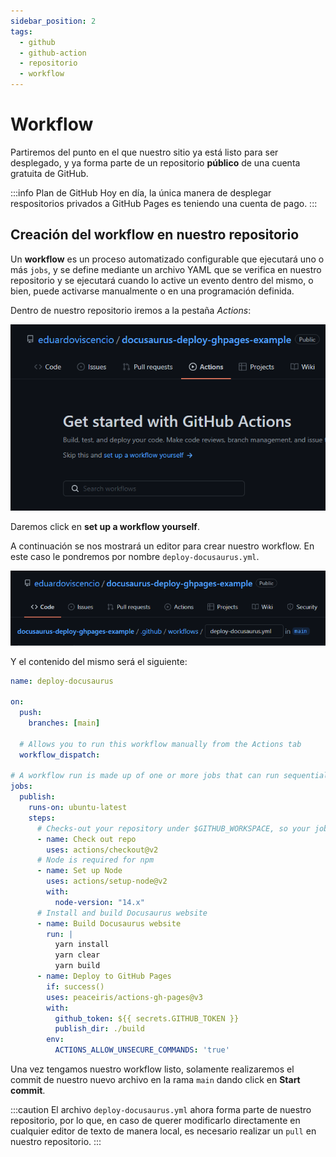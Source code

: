 ```yaml
---
sidebar_position: 2
tags:
  - github
  - github-action
  - repositorio
  - workflow
---
```


# Workflow

Partiremos del punto en el que nuestro sitio ya está listo para ser desplegado, y ya forma parte de un repositorio **público** de una cuenta gratuita de GitHub.

:::info Plan de GitHub
Hoy en día, la única manera de desplegar respositorios privados a GitHub Pages es teniendo una cuenta de pago.
:::

## Creación del workflow en nuestro repositorio

Un **workflow** es un proceso automatizado configurable que ejecutará uno o más `jobs`, y se define mediante un archivo YAML que se verifica en nuestro repositorio y se ejecutará cuando lo active un evento dentro del mismo, o bien, puede activarse manualmente o en una programación definida.

Dentro de nuestro repositorio iremos a la pestaña *Actions*:

![Actions](./../static/img/actions.png)

Daremos click en **set up a workflow yourself**.

A continuación se nos mostrará un editor para crear nuestro workflow. En este caso le pondremos por nombre `deploy-docusaurus.yml`.

![Create workflow](./../static/img/create-workflow.png)

Y el contenido del mismo será el siguiente:

```yaml
name: deploy-docusaurus

on:
  push:
    branches: [main]

  # Allows you to run this workflow manually from the Actions tab
  workflow_dispatch:

# A workflow run is made up of one or more jobs that can run sequentially or in parallel
jobs:
  publish:
    runs-on: ubuntu-latest
    steps:
      # Checks-out your repository under $GITHUB_WORKSPACE, so your job can access it
      - name: Check out repo
        uses: actions/checkout@v2
      # Node is required for npm
      - name: Set up Node
        uses: actions/setup-node@v2
        with:
          node-version: "14.x"
      # Install and build Docusaurus website
      - name: Build Docusaurus website
        run: |
          yarn install 
          yarn clear
          yarn build
      - name: Deploy to GitHub Pages
        if: success()
        uses: peaceiris/actions-gh-pages@v3
        with:
          github_token: ${{ secrets.GITHUB_TOKEN }}
          publish_dir: ./build
        env:
          ACTIONS_ALLOW_UNSECURE_COMMANDS: 'true'
```

Una vez tengamos nuestro workflow listo, solamente realizaremos el commit de nuestro nuevo archivo en la rama `main` dando click en **Start commit**.

:::caution
El archivo `deploy-docusaurus.yml` ahora forma parte de nuestro repositorio, por lo que, en caso de querer modificarlo directamente en cualquier editor de texto de manera local, es necesario realizar un `pull` en nuestro repositorio.
:::